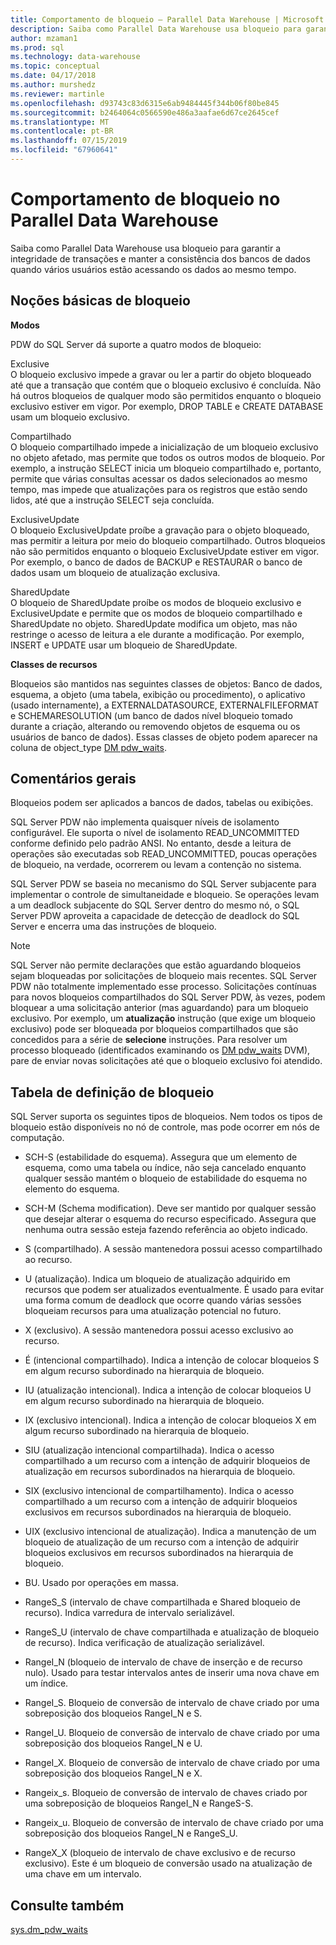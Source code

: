 ```yaml
---
title: Comportamento de bloqueio – Parallel Data Warehouse | Microsoft Docs
description: Saiba como Parallel Data Warehouse usa bloqueio para garantir a integridade de transações e manter a consistência dos bancos de dados quando vários usuários estão acessando os dados ao mesmo tempo.
author: mzaman1
ms.prod: sql
ms.technology: data-warehouse
ms.topic: conceptual
ms.date: 04/17/2018
ms.author: murshedz
ms.reviewer: martinle
ms.openlocfilehash: d93743c83d6315e6ab9484445f344b06f80be845
ms.sourcegitcommit: b2464064c0566590e486a3aafae6d67ce2645cef
ms.translationtype: MT
ms.contentlocale: pt-BR
ms.lasthandoff: 07/15/2019
ms.locfileid: "67960641"
---
```

# <a name="locking-behavior-in-parallel-data-warehouse"></a>Comportamento de bloqueio no Parallel Data Warehouse
Saiba como Parallel Data Warehouse usa bloqueio para garantir a integridade de transações e manter a consistência dos bancos de dados quando vários usuários estão acessando os dados ao mesmo tempo.  
  
## <a name="Basics"></a>Noções básicas de bloqueio  
**Modos**  
  
PDW do SQL Server dá suporte a quatro modos de bloqueio:  
  
Exclusive  
O bloqueio exclusivo impede a gravar ou ler a partir do objeto bloqueado até que a transação que contém que o bloqueio exclusivo é concluída. Não há outros bloqueios de qualquer modo são permitidos enquanto o bloqueio exclusivo estiver em vigor. Por exemplo, DROP TABLE e CREATE DATABASE usam um bloqueio exclusivo.  
  
Compartilhado  
O bloqueio compartilhado impede a inicialização de um bloqueio exclusivo no objeto afetado, mas permite que todos os outros modos de bloqueio. Por exemplo, a instrução SELECT inicia um bloqueio compartilhado e, portanto, permite que várias consultas acessar os dados selecionados ao mesmo tempo, mas impede que atualizações para os registros que estão sendo lidos, até que a instrução SELECT seja concluída.  
  
ExclusiveUpdate  
O bloqueio ExclusiveUpdate proíbe a gravação para o objeto bloqueado, mas permitir a leitura por meio do bloqueio compartilhado. Outros bloqueios não são permitidos enquanto o bloqueio ExclusiveUpdate estiver em vigor. Por exemplo, o banco de dados de BACKUP e RESTAURAR o banco de dados usam um bloqueio de atualização exclusiva.  
  
SharedUpdate  
O bloqueio de SharedUpdate proíbe os modos de bloqueio exclusivo e ExclusiveUpdate e permite que os modos de bloqueio compartilhado e SharedUpdate no objeto. SharedUpdate modifica um objeto, mas não restringe o acesso de leitura a ele durante a modificação. Por exemplo, INSERT e UPDATE usar um bloqueio de SharedUpdate.  
  
**Classes de recursos**  
  
Bloqueios são mantidos nas seguintes classes de objetos: Banco de dados, esquema, a objeto (uma tabela, exibição ou procedimento), o aplicativo (usado internamente), a EXTERNALDATASOURCE, EXTERNALFILEFORMAT e SCHEMARESOLUTION (um banco de dados nível bloqueio tomado durante a criação, alterando ou removendo objetos de esquema ou os usuários de banco de dados). Essas classes de objeto podem aparecer na coluna de object_type [DM pdw_waits](../relational-databases/system-dynamic-management-views/sys-dm-pdw-waits-transact-sql.md).  
  
## <a name="Remarks"></a>Comentários gerais  
Bloqueios podem ser aplicados a bancos de dados, tabelas ou exibições.  
  
SQL Server PDW não implementa quaisquer níveis de isolamento configurável. Ele suporta o nível de isolamento READ_UNCOMMITTED conforme definido pelo padrão ANSI. No entanto, desde a leitura de operações são executadas sob READ_UNCOMMITTED, poucas operações de bloqueio, na verdade, ocorrerem ou levam a contenção no sistema.  
  
SQL Server PDW se baseia no mecanismo do SQL Server subjacente para implementar o controle de simultaneidade e bloqueio. Se operações levam a um deadlock subjacente do SQL Server dentro do mesmo nó, o SQL Server PDW aproveita a capacidade de detecção de deadlock do SQL Server e encerra uma das instruções de bloqueio.  
  
> [!NOTE]  
> SQL Server não permite declarações que estão aguardando bloqueios sejam bloqueadas por solicitações de bloqueio mais recentes. SQL Server PDW não totalmente implementado esse processo. Solicitações contínuas para novos bloqueios compartilhados do SQL Server PDW, às vezes, podem bloquear a uma solicitação anterior (mas aguardando) para um bloqueio exclusivo. Por exemplo, um **atualização** instrução (que exige um bloqueio exclusivo) pode ser bloqueada por bloqueios compartilhados que são concedidos para a série de **selecione** instruções. Para resolver um processo bloqueado (identificados examinando os [DM pdw_waits](../relational-databases/system-dynamic-management-views/sys-dm-pdw-waits-transact-sql.md) DVM), pare de enviar novas solicitações até que o bloqueio exclusivo foi atendido.  
  
## <a name="lock-definition-table"></a>Tabela de definição de bloqueio  
SQL Server suporta os seguintes tipos de bloqueios. Nem todos os tipos de bloqueio estão disponíveis no nó de controle, mas pode ocorrer em nós de computação.  
  
-   SCH-S (estabilidade do esquema). Assegura que um elemento de esquema, como uma tabela ou índice, não seja cancelado enquanto qualquer sessão mantém o bloqueio de estabilidade do esquema no elemento do esquema.  
  
-   SCH-M (Schema modification). Deve ser mantido por qualquer sessão que desejar alterar o esquema do recurso especificado. Assegura que nenhuma outra sessão esteja fazendo referência ao objeto indicado.  
  
-   S (compartilhado). A sessão mantenedora possui acesso compartilhado ao recurso.  
  
-   U (atualização). Indica um bloqueio de atualização adquirido em recursos que podem ser atualizados eventualmente. É usado para evitar uma forma comum de deadlock que ocorre quando várias sessões bloqueiam recursos para uma atualização potencial no futuro.  
  
-   X (exclusivo). A sessão mantenedora possui acesso exclusivo ao recurso.  
  
-   É (intencional compartilhado). Indica a intenção de colocar bloqueios S em algum recurso subordinado na hierarquia de bloqueio.  
  
-   IU (atualização intencional). Indica a intenção de colocar bloqueios U em algum recurso subordinado na hierarquia de bloqueio.  
  
-   IX (exclusivo intencional). Indica a intenção de colocar bloqueios X em algum recurso subordinado na hierarquia de bloqueio.  
  
-   SIU (atualização intencional compartilhada). Indica o acesso compartilhado a um recurso com a intenção de adquirir bloqueios de atualização em recursos subordinados na hierarquia de bloqueio.  
  
-   SIX (exclusivo intencional de compartilhamento). Indica o acesso compartilhado a um recurso com a intenção de adquirir bloqueios exclusivos em recursos subordinados na hierarquia de bloqueio.  
  
-   UIX (exclusivo intencional de atualização). Indica a manutenção de um bloqueio de atualização de um recurso com a intenção de adquirir bloqueios exclusivos em recursos subordinados na hierarquia de bloqueio.  
  
-   BU. Usado por operações em massa.  
  
-   RangeS_S (intervalo de chave compartilhada e Shared bloqueio de recurso). Indica varredura de intervalo serializável.  
  
-   RangeS_U (intervalo de chave compartilhada e atualização de bloqueio de recurso). Indica verificação de atualização serializável.  
  
-   RangeI_N (bloqueio de intervalo de chave de inserção e de recurso nulo). Usado para testar intervalos antes de inserir uma nova chave em um índice.  
  
-   RangeI_S. Bloqueio de conversão de intervalo de chave criado por uma sobreposição dos bloqueios RangeI_N e S.  
  
-   RangeI_U. Bloqueio de conversão de intervalo de chave criado por uma sobreposição dos bloqueios RangeI_N e U.  
  
-   RangeI_X. Bloqueio de conversão de intervalo de chave criado por uma sobreposição dos bloqueios RangeI_N e X.  
  
-   Rangeix_s. Bloqueio de conversão de intervalo de chaves criado por uma sobreposição de bloqueios RangeI_N e RangeS-S.  
  
-   Rangeix_u. Bloqueio de conversão de intervalo de chave criado por uma sobreposição dos bloqueios RangeI_N e RangeS_U.  
  
-   RangeX_X (bloqueio de intervalo de chave exclusivo e de recurso exclusivo). Este é um bloqueio de conversão usado na atualização de uma chave em um intervalo.  
  
## <a name="see-also"></a>Consulte também  
<!-- MISSING LINKS 
[Common Metadata Query Examples &#40;SQL Server PDW&#41;](../sqlpdw/common-metadata-query-examples-sql-server-pdw.md)  
-->
[sys.dm_pdw_waits](../relational-databases/system-dynamic-management-views/sys-dm-pdw-waits-transact-sql.md)  
  
